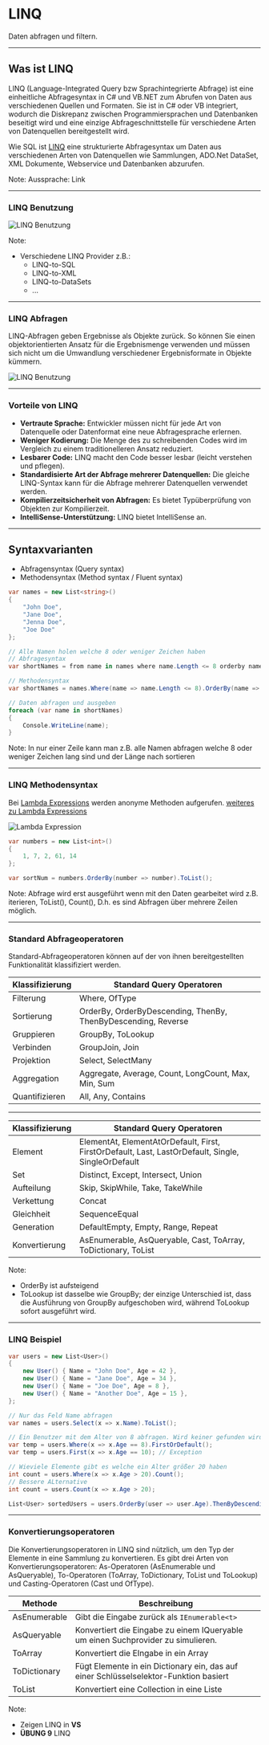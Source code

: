 # LINQ

Daten abfragen und filtern.

---

<!-- .slide: class="left" -->
## Was ist LINQ

LINQ (Language-Integrated Query bzw Sprachintegrierte Abfrage) ist eine einheitliche Abfragesyntax in C# und VB.NET zum Abrufen von Daten aus verschiedenen Quellen und Formaten. Sie ist in C# oder VB integriert, wodurch die Diskrepanz zwischen Programmiersprachen und Datenbanken beseitigt wird und eine einzige Abfrageschnittstelle für verschiedene Arten von Datenquellen bereitgestellt wird.

Wie SQL ist [LINQ](https://docs.microsoft.com/de-de/dotnet/csharp/programming-guide/concepts/linq/introduction-to-linq-queries) eine strukturierte Abfragesyntax um Daten aus verschiedenen Arten von Datenquellen wie Sammlungen, ADO.Net DataSet, XML Dokumente, Webservice und Datenbanken abzurufen.

Note: Aussprache: Link

---

<!-- .slide: class="left" -->
### LINQ Benutzung

![LINQ Benutzung](images/Linq.png)

Note:

* Verschiedene LINQ Provider z.B.:
    * LINQ-to-SQL
    * LINQ-to-XML
    * LINQ-to-DataSets
    * ...

---

<!-- .slide: class="left" -->
### LINQ Abfragen

LINQ-Abfragen geben Ergebnisse als Objekte zurück. So können Sie einen objektorientierten Ansatz für die Ergebnismenge verwenden und müssen sich nicht um die Umwandlung verschiedener Ergebnisformate in Objekte kümmern.

![LINQ Benutzung](images/Linq-execution.png)

---

<!-- .slide: class="left" -->
### Vorteile von LINQ

* **Vertraute Sprache:** Entwickler müssen nicht für jede Art von Datenquelle oder Datenformat eine neue Abfragesprache erlernen.
* **Weniger Kodierung:** Die Menge des zu schreibenden Codes wird im Vergleich zu einem traditionelleren Ansatz reduziert.
* **Lesbarer Code:** LINQ macht den Code besser lesbar (leicht verstehen und pflegen).
* **Standardisierte Art der Abfrage mehrerer Datenquellen:** Die gleiche LINQ-Syntax kann für die Abfrage mehrerer Datenquellen verwendet werden.
* **Kompilierzeitsicherheit von Abfragen:** Es bietet Typüberprüfung von Objekten zur Kompilierzeit.
* **IntelliSense-Unterstützung:** LINQ bietet IntelliSense an.

---

<!-- .slide: class="left" -->
## Syntaxvarianten

* Abfragensyntax (Query syntax)
* Methodensyntax (Method syntax / Fluent syntax)

```csharp []
var names = new List<string>()  
{  
    "John Doe",  
    "Jane Doe",  
    "Jenna Doe",  
    "Joe Doe"  
};  
```

```csharp []
// Alle Namen holen welche 8 oder weniger Zeichen haben
// Abfragesyntax
var shortNames = from name in names where name.Length <= 8 orderby name.Length select name;

// Methodensyntax
var shortNames = names.Where(name => name.Length <= 8).OrderBy(name => name.Length);

// Daten abfragen und ausgeben
foreach (var name in shortNames)  
{
    Console.WriteLine(name);
}

```

Note: In nur einer Zeile kann man z.B. alle Namen abfragen welche 8 oder weniger Zeichen lang sind und der Länge nach sortieren

---

<!-- .slide: class="left" -->
### LINQ Methodensyntax

Bei [Lambda Expressions](https://docs.microsoft.com/de-de/dotnet/csharp/programming-guide/statements-expressions-operators/lambda-expressions) werden anonyme Methoden aufgerufen. [weiteres zu Lambda Expressions](https://www.tutorialsteacher.com/linq/linq-lambda-expression)

![Lambda Expression](images/LambdaExpressionStructure.png)

```csharp []
var numbers = new List<int>()
{
    1, 7, 2, 61, 14
};
```

```csharp []
var sortNum = numbers.OrderBy(number => number).ToList();
```

Note: Abfrage wird erst ausgeführt wenn mit den Daten gearbeitet wird z.B. iterieren, ToList(), Count(),  D.h. es sind Abfragen über mehrere Zeilen möglich.

---

<!-- .slide: class="left" -->
### Standard Abfrageoperatoren

Standard-Abfrageoperatoren können auf der von ihnen bereitgestellten Funktionalität klassifiziert werden.

Klassifizierung | Standard Query Operatoren
--------------- | ------------------------
Filterung | Where, OfType
Sortierung | OrderBy, OrderByDescending, ThenBy, ThenByDescending, Reverse
Gruppieren | GroupBy, ToLookup
Verbinden | GroupJoin, Join
Projektion | Select, SelectMany
Aggregation | Aggregate, Average, Count, LongCount, Max, Min, Sum
Quantifizieren | All, Any, Contains

---

<!-- .slide: class="left" -->
Klassifizierung | Standard Query Operatoren
--------------- | ------------------------
Element | ElementAt, ElementAtOrDefault, First, FirstOrDefault, Last, LastOrDefault, Single, SingleOrDefault
Set | Distinct, Except, Intersect, Union
Aufteilung | Skip, SkipWhile, Take, TakeWhile
Verkettung | Concat
Gleichheit | SequenceEqual
Generation | DefaultEmpty, Empty, Range, Repeat
Konvertierung | AsEnumerable, AsQueryable, Cast, ToArray, ToDictionary, ToList

Note:

* OrderBy ist aufsteigend
* ToLookup ist dasselbe wie GroupBy; der einzige Unterschied ist, dass die Ausführung von GroupBy aufgeschoben wird, während ToLookup sofort ausgeführt wird.

---

<!-- .slide: class="left" -->
### LINQ Beispiel

```csharp []
var users = new List<User>()
{
    new User() { Name = "John Doe", Age = 42 },
    new User() { Name = "Jane Doe", Age = 34 },
    new User() { Name = "Joe Doe", Age = 8 },
    new User() { Name = "Another Doe", Age = 15 },
};

// Nur das Feld Name abfragen
var names = users.Select(x => x.Name).ToList();

// Ein Benutzer mit dem Alter von 8 abfragen. Wird keiner gefunden wird null geliefert
var temp = users.Where(x => x.Age == 8).FirstOrDefault();
var temp = users.First(x => x.Age == 10); // Exception

// Wieviele Elemente gibt es welche ein Alter größer 20 haben
int count = users.Where(x => x.Age > 20).Count();
// Bessere ALternative
int count = users.Count(x => x.Age > 20);

List<User> sortedUsers = users.OrderBy(user => user.Age).ThenByDescending(user => user.Name).ToList();

```

---

<!-- .slide: class="left" -->
### Konvertierungsoperatoren

Die Konvertierungsoperatoren in LINQ sind nützlich, um den Typ der Elemente in eine Sammlung zu konvertieren. Es gibt drei Arten von Konvertierungsoperatoren: As-Operatoren (AsEnumerable und AsQueryable), To-Operatoren (ToArray, ToDictionary, ToList und ToLookup) und Casting-Operatoren (Cast und OfType).

Methode | Beschreibung
-------| -----------
AsEnumerable | Gibt die Eingabe zurück als `IEnumerable<t>`
AsQueryable | Konvertiert die Eingabe zu einem IQueryable um einen Suchprovider zu simulieren.
ToArray | Konvertiert die EIngabe in ein Array
ToDictionary | Fügt Elemente in ein Dictionary ein, das auf einer Schlüsselselektor-Funktion basiert
ToList | Konvertiert eine Collection in eine Liste

Note:

* Zeigen LINQ in **VS**
* **ÜBUNG 9** LINQ
